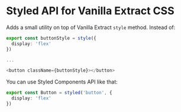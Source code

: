 # Styled API for Vanilla Extract CSS
Adds a small utility on top of Vanilla Extract `style` method. Instead of:
```ts
export const buttonStyle = style({
  display: 'flex'
})

...

<button className={buttonStyle}></button>
```
You can use Styled Components API like that:
```ts
export const Button = styled('button', {
  display: 'flex'
})

